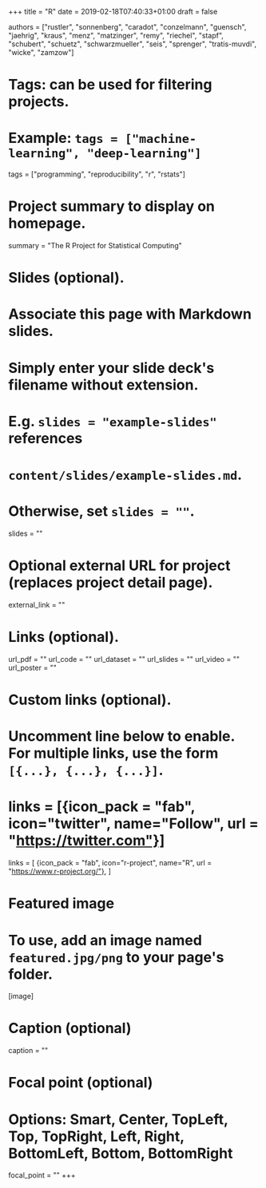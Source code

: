 +++
title = "R"
date = 2019-02-18T07:40:33+01:00
draft = false

authors = ["rustler", "sonnenberg", "caradot", "conzelmann", "guensch", 
"jaehrig", "kraus", "menz", "matzinger", "remy", "riechel", "stapf", "schubert", 
"schuetz", "schwarzmueller", "seis", "sprenger", "tratis-muvdi", "wicke", "zamzow"]

# Tags: can be used for filtering projects.
# Example: `tags = ["machine-learning", "deep-learning"]`
tags = ["programming", "reproducibility", "r", "rstats"]


# Project summary to display on homepage.
summary = "The R Project for Statistical Computing"

# Slides (optional).
#   Associate this page with Markdown slides.
#   Simply enter your slide deck's filename without extension.
#   E.g. `slides = "example-slides"` references 
#   `content/slides/example-slides.md`.
#   Otherwise, set `slides = ""`.
slides = ""

# Optional external URL for project (replaces project detail page).
external_link = ""

# Links (optional).
url_pdf = ""
url_code = ""
url_dataset = ""
url_slides = ""
url_video = ""
url_poster = ""

# Custom links (optional).
#   Uncomment line below to enable. For multiple links, use the form `[{...}, {...}, {...}]`.
# links = [{icon_pack = "fab", icon="twitter", name="Follow", url = "https://twitter.com"}]
links = [
{icon_pack = "fab", icon="r-project", name="R", url = "https://www.r-project.org/"},
]


# Featured image
# To use, add an image named `featured.jpg/png` to your page's folder. 
[image]
  # Caption (optional)
  caption = ""

  # Focal point (optional)
  # Options: Smart, Center, TopLeft, Top, TopRight, Left, Right, BottomLeft, Bottom, BottomRight
  focal_point = ""
+++
